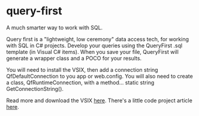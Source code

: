 # query-first
A much smarter way to work with SQL.

Query first is a "lightweight, low ceremony" data access tech, for working with SQL in C# projects. Develop your queries using the QueryFirst .sql template (in Visual C# items). When you save your file, QueryFirst will generate a wrapper class and a POCO for your results.

You will need to install the VSIX, then add a connection string QfDefaultConnection to you app or web.config. You will also need to create a class, QfRuntimeConnection, with a method... static string GetConnectionString().

Read more and download the VSIX [here](https://visualstudiogallery.msdn.microsoft.com/eaf390af-afc1-4994-a442-ec95923dafcb). There's a little code project article [here](www.codeproject.com/Tips/1108776/QueryFirst-Worlds-First-Implementation-of-the-Domi).
